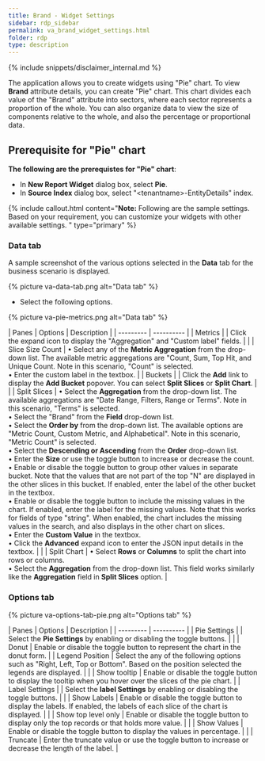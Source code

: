 ```yaml
---
title: Brand - Widget Settings
sidebar: rdp_sidebar
permalink: va_brand_widget_settings.html
folder: rdp
type: description
---
```


{% include snippets/disclaimer_internal.md %} 

The application allows you to create widgets using "Pie" chart. To view **Brand** attribute details, you can create "Pie" chart. This chart divides each value of the "Brand" attribute into sectors, where each sector represents a proportion of the whole. You can also organize data to view the size of components relative to the whole, and also the percentage or proportional data.

## Prerequisite for "Pie" chart

**The following are the prerequistes for "Pie" chart**:
* In **New Report Widget** dialog box, select **Pie**.
* In **Source Index** dialog box, select "\<tenantname>-EntityDetails" index.

{% include callout.html content="**Note:** Following are the sample settings. Based on your requirement, you can customize your widgets with other available settings.
" type="primary" %}

### Data tab

A sample screenshot of the various options selected in the **Data** tab for the business scenario is displayed.

{% picture va-data-tab.png alt="Data tab" %}

* Select the following options.

{% picture va-pie-metrics.png alt="Data tab" %}

| Panes | Options | Description |
| --------- | ---------- |
| Metrics |  | Click the expand icon to display the "Aggregation" and "Custom label" fields. |
|  | Slice Size Count | • Select any of the **Metric Aggregation** from the drop-down list. The available metric aggregations are "Count, Sum, Top Hit, and Unique Count. Note in this scenario, "Count" is selected. <br> • Enter the custom label in the textbox. |
| Buckets |  | Click the **Add** link to display the **Add Bucket** popover. You can select **Split Slices** or **Split Chart**. |
|  | Split Slices | • Select the **Aggregation** from the drop-down list. The available aggregations are "Date Range, Filters, Range or Terms". Note in this scenario, "Terms" is selected. <br> • Select the "Brand" from the **Field** drop-down list. <br> • Select the **Order by** from the drop-down list. The available options are "Metric Count, Custom Metric, and Alphabetical". Note in this scenario, "Metric Count" is selected. <br> • Select the **Descending or Ascending** from the **Order**  drop-down list. <br> • Enter the **Size** or use the toggle button to increase or decrease the count. <br> • Enable or disable the toggle button to group other values in separate bucket. Note that the values that are not part of the top "N" are displayed in the other slices in this bucket. If enabled, enter the label of the other bucket in the textbox. <br> • Enable or disable the toggle button to include the missing values in the chart. If enabled, enter the label for the missing values. Note that this works for fields of type "string". When enabled, the chart includes the missing values in the search, and also displays in the other chart on slices. <br> • Enter the **Custom Value** in the textbox. <br> • Click the **Advanced** expand icon to enter the JSON input details in the textbox. |
|  | Split Chart | • Select **Rows** or **Columns** to split the chart into rows or columns. <br> • Select the **Aggregation** from the drop-down list. This field works similarly like the **Aggregation** field in **Split Slices** option. |

### Options tab

{% picture va-options-tab-pie.png alt="Options tab" %}

| Panes | Options | Description |
| --------- | ---------- |
| Pie Settings |  | Select the **Pie Settings** by enabling or disabling the toggle buttons. |
|  |  Donut | Enable or disable the toggle button to represent the chart in the donut form. 
|  | Legend Position | Select the any of the following options such as "Right, Left, Top or Bottom". Based on the position selected the legends are displayed. |
|  | Show tooltip | Enable or disable the toggle button to display the tooltip when you hover over the slices of the pie chart. | 
| Label Settings |  | Select the **label Settings** by enabling or disabling the toggle buttons. |
|  | Show Labels | Enable or disable the toggle button to display the labels. If enabled, the labels of each slice of the chart is displayed.  |
|  | Show top level only | Enable or disable the toggle button to display only the top records or that holds more value. |
|  | Show Values | Enable or disable the toggle button to display the values in percentage. |
|  | Truncate | Enter the truncate value or use the toggle button to increase or decrease the length of the label. |